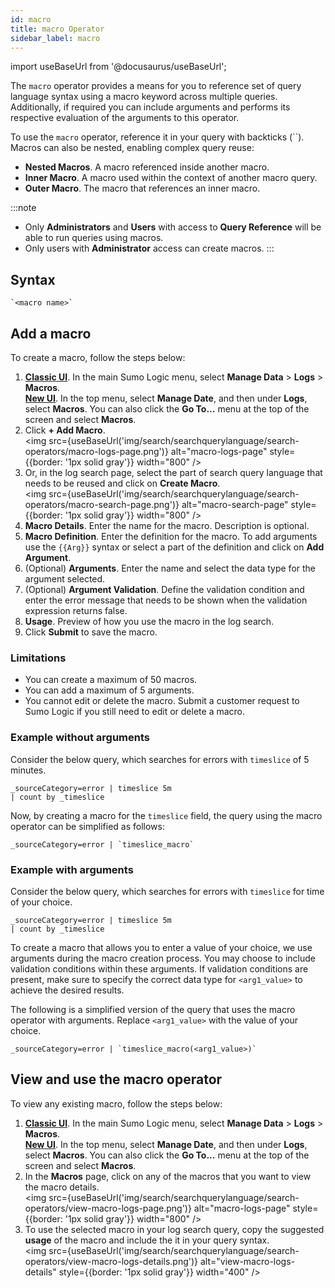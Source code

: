 ```yaml
---
id: macro
title: macro Operator
sidebar_label: macro
---
```

import useBaseUrl from '@docusaurus/useBaseUrl';

The `macro` operator provides a means for you to reference set of query language syntax using a macro keyword across multiple queries. Additionally, if required you can include arguments and performs its respective evaluation of the arguments to this operator.

To use the `macro` operator, reference it in your query with backticks (``). Macros can also be nested, enabling complex query reuse:
* **Nested Macros**. A macro referenced inside another macro.
* **Inner Macro**. A macro used within the context of another macro query.
* **Outer Macro**. The macro that references an inner macro.

:::note
- Only **Administrators** and **Users** with access to **Query Reference** will be able to run queries using macros.
- Only users with **Administrator** access can create macros.
:::

## Syntax

```
`<macro name>`
```

## Add a macro

To create a macro, follow the steps below:

1. [**Classic UI**](/docs/get-started/sumo-logic-ui-classic). In the main Sumo Logic menu, select **Manage Data** > **Logs** > **Macros**. <br/> [**New UI**](/docs/get-started/sumo-logic-ui/). In the top menu, select **Manage Date**, and then under **Logs**, select **Macros**. You can also click the **Go To...** menu at the top of the screen and select **Macros**.
1. Click **+ Add Macro**.<br/><img src={useBaseUrl('img/search/searchquerylanguage/search-operators/macro-logs-page.png')} alt="macro-logs-page" style={{border: '1px solid gray'}} width="800" />
1. Or, in the log search page, select the part of search query language that needs to be reused and click on **Create Macro**.<br/><img src={useBaseUrl('img/search/searchquerylanguage/search-operators/macro-search-page.png')} alt="macro-search-page" style={{border: '1px solid gray'}} width="800" />
1. **Macro Details**. Enter the name for the macro. Description is optional.
1. **Macro Definition**. Enter the definition for the macro. To add arguments use the `{{Arg}}` syntax or select a part of the definition and click on **Add Argument**.
1. (Optional) **Arguments**. Enter the name and select the data type for the argument selected.
1. (Optional) **Argument Validation**. Define the validation condition and enter the error message that needs to be shown when the validation expression returns false.
1. **Usage**. Preview of how you use the macro in the log search.
1. Click **Submit** to save the macro.

### Limitations

- You can create a maximum of 50 macros.
- You can add a maximum of 5 arguments.
- You cannot edit or delete the macro. Submit a customer request to Sumo Logic if you still need to edit or delete a macro.

### Example without arguments

Consider the below query, which searches for errors with `timeslice` of 5 minutes. 

```
_sourceCategory=error | timeslice 5m
| count by _timeslice
```

Now, by creating a macro for the `timeslice` field, the query using the macro operator can be simplified as follows:

```
_sourceCategory=error | `timeslice_macro`
```

### Example with arguments

Consider the below query, which searches for errors with `timeslice` for time of your choice. 

```
_sourceCategory=error | timeslice 5m
| count by _timeslice
```

To create a macro that allows you to enter a value of your choice, we use arguments during the macro creation process. You may choose to include validation conditions within these arguments. If validation conditions are present, make sure to specify the correct data type for `<arg1_value>` to achieve the desired results.

The following is a simplified version of the query that uses the macro operator with arguments. Replace `<arg1_value>` with the value of your choice.

```
_sourceCategory=error | `timeslice_macro(<arg1_value>)`
```

## View and use the macro operator

To view any existing macro, follow the steps below:

1. [**Classic UI**](/docs/get-started/sumo-logic-ui-classic). In the main Sumo Logic menu, select **Manage Data** > **Logs** > **Macros**. <br/> [**New UI**](/docs/get-started/sumo-logic-ui/). In the top menu, select **Manage Date**, and then under **Logs**, select **Macros**. You can also click the **Go To...** menu at the top of the screen and select **Macros**.
1. In the **Macros** page, click on any of the macros that you want to view the macro details.<br/><img src={useBaseUrl('img/search/searchquerylanguage/search-operators/view-macro-logs-page.png')} alt="macro-logs-page" style={{border: '1px solid gray'}} width="800" />
1. To use the selected macro in your log search query, copy the suggested **usage** of the macro and include the it in your query syntax. <br/><img src={useBaseUrl('img/search/searchquerylanguage/search-operators/view-macro-logs-details.png')} alt="view-macro-logs-details" style={{border: '1px solid gray'}} width="400" />
